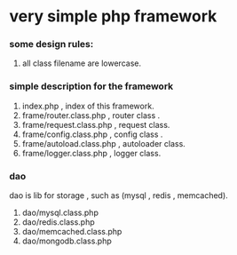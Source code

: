 #
# very simple php framework


### some design rules:

1. all class filename are lowercase.



### simple description for the framework

1. index.php , index of this framework.
2. frame/router.class.php   , router class .
3. frame/request.class.php  , request class.
4. frame/config.class.php   , config class .
5. frame/autoload.class.php , autoloader class.
6. frame/logger.class.php   , logger class.

### dao

dao is lib for storage , such as (mysql , redis , memcached).

1. dao/mysql.class.php
2. dao/redis.class.php
3. dao/memcached.class.php
4. dao/mongodb.class.php
